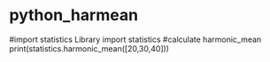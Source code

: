 # python_harmean
#import statistics Library
import statistics
#calculate harmonic_mean
print(statistics.harmonic_mean([20,30,40]))

